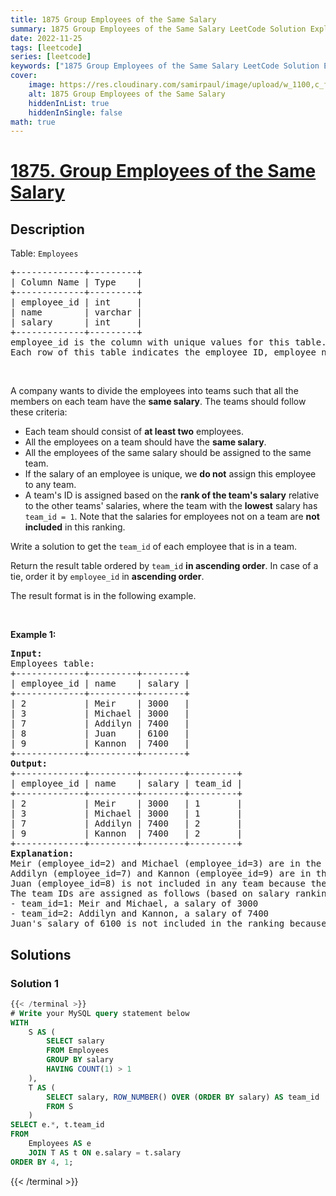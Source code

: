 ```yaml
---
title: 1875 Group Employees of the Same Salary
summary: 1875 Group Employees of the Same Salary LeetCode Solution Explained
date: 2022-11-25
tags: [leetcode]
series: [leetcode]
keywords: ["1875 Group Employees of the Same Salary LeetCode Solution Explained in all languages", "1875 Group Employees of the Same Salary", "LeetCode", "leetcode solution in Python3 C++ Java Go PHP Ruby Swift TypeScript Rust C# JavaScript C", "GeeksforGeeks", "InterviewBit", "Coding Ninjas", "HackerRank", "HackerEarth", "CodeChef", "TopCoder", "AlgoExpert", "freeCodeCamp", "Codeforces", "GitHub", "AtCoder", "Samir Paul"]
cover:
    image: https://res.cloudinary.com/samirpaul/image/upload/w_1100,c_fit,co_rgb:FFFFFF,l_text:Arial_75_bold:1875 Group Employees of the Same Salary - Solution Explained/problem-solving.webp
    alt: 1875 Group Employees of the Same Salary
    hiddenInList: true
    hiddenInSingle: false
math: true
---
```



# [1875. Group Employees of the Same Salary](https://leetcode.com/problems/group-employees-of-the-same-salary)


## Description

<p>Table: <code>Employees</code></p>

<pre>
+-------------+---------+
| Column Name | Type    |
+-------------+---------+
| employee_id | int     |
| name        | varchar |
| salary      | int     |
+-------------+---------+
employee_id is the column with unique values for this table.
Each row of this table indicates the employee ID, employee name, and salary.
</pre>

<p>&nbsp;</p>

<p>A company wants to divide the employees into teams such that all the members on each team have the <strong>same salary</strong>. The teams should follow these criteria:</p>

<ul>
	<li>Each team should consist of <strong>at least two</strong> employees.</li>
	<li>All the employees on a team should have the <strong>same salary</strong>.</li>
	<li>All the employees of the same salary should be assigned to the same team.</li>
	<li>If the salary of an employee is unique, we <strong>do not</strong> assign this employee to any team.</li>
	<li>A team&#39;s ID is assigned based on the <strong>rank of the team&#39;s salary</strong> relative to the other teams&#39; salaries, where the team with the <strong>lowest</strong> salary has <code>team_id = 1</code>. Note that the salaries for employees not on a team are <strong>not included</strong> in this ranking.</li>
</ul>

<p>Write a solution to get the <code>team_id</code> of each employee that is in a team.</p>

<p>Return the result table ordered by <code>team_id</code> <strong>in ascending order</strong>. In case of a tie, order it by <code>employee_id</code> in <strong>ascending order</strong>.</p>

<p>The&nbsp;result format is in the following example.</p>

<p>&nbsp;</p>
<p><strong class="example">Example 1:</strong></p>

<pre>
<strong>Input:</strong> 
Employees table:
+-------------+---------+--------+
| employee_id | name    | salary |
+-------------+---------+--------+
| 2           | Meir    | 3000   |
| 3           | Michael | 3000   |
| 7           | Addilyn | 7400   |
| 8           | Juan    | 6100   |
| 9           | Kannon  | 7400   |
+-------------+---------+--------+
<strong>Output:</strong> 
+-------------+---------+--------+---------+
| employee_id | name    | salary | team_id |
+-------------+---------+--------+---------+
| 2           | Meir    | 3000   | 1       |
| 3           | Michael | 3000   | 1       |
| 7           | Addilyn | 7400   | 2       |
| 9           | Kannon  | 7400   | 2       |
+-------------+---------+--------+---------+
<strong>Explanation:</strong> 
Meir (employee_id=2) and Michael (employee_id=3) are in the same team because they have the same salary of 3000.
Addilyn (employee_id=7) and Kannon (employee_id=9) are in the same team because they have the same salary of 7400.
Juan (employee_id=8) is not included in any team because their salary of 6100 is unique (i.e. no other employee has the same salary).
The team IDs are assigned as follows (based on salary ranking, lowest first):
- team_id=1: Meir and Michael, a salary of 3000
- team_id=2: Addilyn and Kannon, a salary of 7400
Juan&#39;s salary of 6100 is not included in the ranking because they are not on a team.
</pre>

## Solutions

### Solution 1

<!-- tabs:start -->

```sql
{{< /terminal >}}
# Write your MySQL query statement below
WITH
    S AS (
        SELECT salary
        FROM Employees
        GROUP BY salary
        HAVING COUNT(1) > 1
    ),
    T AS (
        SELECT salary, ROW_NUMBER() OVER (ORDER BY salary) AS team_id
        FROM S
    )
SELECT e.*, t.team_id
FROM
    Employees AS e
    JOIN T AS t ON e.salary = t.salary
ORDER BY 4, 1;
```
{{< /terminal >}}

<!-- tabs:end -->

<!-- end -->
